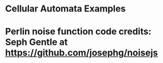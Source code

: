 # Cellular Automata Examples

# Perlin noise function code credits: Seph Gentle at https://github.com/josephg/noisejs 
